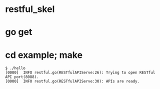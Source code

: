 # restful_skel

# go get

# cd example; make
```
$ ./hello 
[0000]  INFO restful.go(RESTfulAPIServe:26): Trying to open RESTful API port(8088).
[0000]  INFO restful.go(RESTfulAPIServe:30): APIs are ready.
```
